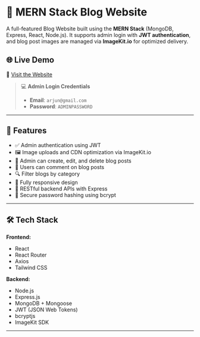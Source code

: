 # 📝 MERN Stack Blog Website

A full-featured Blog Website built using the **MERN Stack** (MongoDB, Express, React, Node.js). It supports admin login with **JWT authentication**, and blog post images are managed via **ImageKit.io** for optimized delivery.

## 🌐 Live Demo

🔗 [Visit the Website](https://my-blog-client-one.vercel.app/)

> 💻 **Admin Login Credentials**
> - **Email**: `arjun@gmail.com`  
> - **Password**: `ADMINPASSWORD`

---

## 🚀 Features

- ✅ Admin authentication using JWT
- 🖼️ Image uploads and CDN optimization via ImageKit.io
- 📝 Admin can create, edit, and delete blog posts
- 💬 Users can comment on blog posts
- 🔍 Filter blogs by category
- 📱 Fully responsive design
- 🧠 RESTful backend APIs with Express
- 🔐 Secure password hashing using bcrypt

---

## 🛠️ Tech Stack

**Frontend:**
- React
- React Router
- Axios
- Tailwind CSS

**Backend:**
- Node.js
- Express.js
- MongoDB + Mongoose
- JWT (JSON Web Tokens)
- bcryptjs
- ImageKit SDK

---



